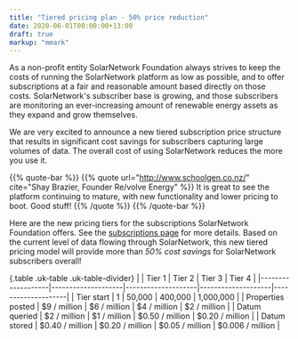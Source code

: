```yaml
---
title: "Tiered pricing plan - 50% price reduction"
date: 2020-06-01T00:00:00+13:00
draft: true
markup: "mmark"
---
```

As a non-profit entity SolarNetwork Foundation always strives to keep the costs of running the
SolarNetwork platform as low as possible, and to offer subscriptions at a fair and reasonable amount
based directly on those costs. SolarNetwork's subscriber base is growing, and those subscribers are
monitoring an ever-increasing amount of renewable energy assets as they expand and grow themselves.

<!--more-->

We are very excited to announce a new tiered subscription price structure that results in
significant cost savings for subscribers capturing large volumes of data. The overall cost of using
SolarNetwork reduces the more you use it.

{{% quote-bar %}}
{{% quote url="http://www.schoolgen.co.nz/" cite="Shay Brazier, Founder Re/volve Energy" %}}
It is great to see the platform continuing to mature, with new functionality and lower pricing to
boot. Good stuff!
{{% /quote %}}
{{% /quote-bar %}}

Here are the new pricing tiers for the subscriptions SolarNetwork Foundation offers. See the
[subscriptions page](/subscriptions.html) for more details. Based on the current level of data
flowing through SolarNetwork, this new tiered pricing model will provide more than _50% cost
savings_ for SolarNetwork subscribers overall!

{.table .uk-table .uk-table-divider}
|                   | Tier 1             | Tier 2             | Tier 3             | Tier 4             |
|-------------------|--------------------|--------------------|--------------------|--------------------|
| Tier start        | 1                  | 50,000             | 400,000            | 1,000,000          |
| Properties posted | $9 / million       | $6 / million       | $4 / million       | $2 / million       |
| Datum queried     | $2 / million       | $1 / million       | $0.50 / million    | $0.20 / million    |
| Datum stored      | $0.40 / million    | $0.20 / million    | $0.05 / million    | $0.006 / million   |

